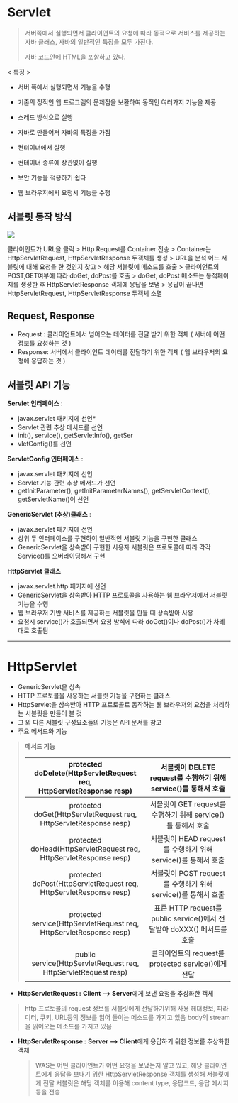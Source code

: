 # Servlet 

> 서버쪽에서 실행되면서 클라이언트의 요청에 따라 동적으로 서비스를 제공하는 자바 클래스, 자바의 일반적인 특징을 모두 가진다.
>
> 자바 코드안에 HTML을 포함하고 있다.



< 특징 > 

* 서버 쪽에서 실행되면서 기능을 수행

* 기존의 정적인 웹 프로그램의 문제점을 보환하여 동적인 여러가지 기능을 제공

* 스레드 방식으로 실행

* 자바로 만들어져 자바의 특징을 가짐

* 컨터이너에서 실행

* 컨테이너 종류에 상관없이 실행

* 보안 기능을 적용하기 쉽다

* 웹 브라우저에서 요청시 기능을 수행 

  

## 서블릿 동작 방식



![](C:/Users/%EC%9D%B4%EB%AF%BF%EC%9D%8C/Desktop/image.png)



클라이언트가 URL을 클릭 > Http Request를 Container 전송 > Container는 HttpServletRequest, HttpServletResponse 두객체를 생성 > URL을 분석 어느 서블릿에 대해 요청을 한 것인지 찾고 > 해당 서블릿에 메소드를 호출 > 클라이언트의 POST,GET여부에 따라 doGet, doPost를 호출 > doGet, doPost 메소드는 동적페이지를 생성한 후 HttpServletResponse 객체에 응답을 보냄 >  응답이 끝나면 HttpServletRequest, HttpServletResponse  두객체 소멸





## Request, Response 

* Request : 클라이언트에서 넘어오는 데이터를 전달 받기 위한 객체 ( 서버에 어떤 정보를 요청하는 것 )
* Response: 서버에서 클라이언트 데이터를 전달하기 위한 객체  ( 웹 브라우저의 요청에 응답하는 것 )







## 서블릿 API 기능



**Servlet 인터페이스** : 

* javax.servlet 패키지에 선언*
* Servlet 관련 추상 메서드를 선언
* init(), service(), getServletInfo(), getSer
* vletConfig()를 선언

**ServletConfig 인터페이스** :

* javax.servlet 패키지에 선언
* Servlet 기능 관련 추상 메서드가 선언
* getInitParameter(), getInitParameterNames(), getServletContext(), getServletName()이 선언

**GenericServlet (추상)클래스** :

* javax.servlet 패키지에 선언
* 상위 두 인터페이스를 구현하여 일반적인 서블릿 기능을 구현한 클래스
* GenericServlet을 상속받아 구현한 사용자 서블릿은 프로토콜에 따라 각각 Service()를 오버라이딩해서 구현

**HttpServlet 클래스**

* javax.servlet.http 패키지에 선언
* GenericServlet을 상속받아 HTTP 프로토콜을 사용하는 웹 브라우저에서 서블릿 기능을 수행
* 웹 브라우저 기반 서비스를 제공하는 서블릿을 만들 때 상속받아 사용
* 요청시 service()가 호출되면서 요청 방식에 따라 doGet()이나 doPost()가 차례대로 호출됨

---



# HttpServlet 

* GenericServlet을 상속
* HTTP 프로토콜을 사용하는 서블릿 기능을 구현하는 클래스
* HttpServlet을 상속받아 HTTP 프로토콜로 동작하는 웹 브라우저의 요청을 처리하는 서블릿을 만들어 볼 것
* 그 외 다른 서블릿 구성요소들의 기능은 API 문서를 참고 
* 주요 메서드와 기능

>
>
>**메서드 기능** 
>
>| protected doDelete(HttpServletRequest req, <br/>HttpServletResponse resp) | 서블릿이 DELETE request를 수행하기 위해 service()를 통해서 호출 |
>| :----------------------------------------------------------: | :----------------------------------------------------------: |
>| protected doGet(HttpServletRequest req,<br/>HttpServletResponse resp) | 서블릿이 GET request를 수행하기 위해 service()를 통해서 호출 |
>| protected doHead(HttpServletRequest req,<br/>HttpServletResponse resp) | 서블릿이 HEAD request를 수행하기 위해 service()를 통해서 호출 |
>| protected doPost(HttpServletRequest req,<br/> HttpServletResponse resp) | 서블릿이 POST request를 수행하기 위해 service()를 통해서 호출 |
>| protected service(HttpServletRequest req,<br/> HttpServletResponse resp) | 표준 HTTP request를 public service()에서 전달받아 doXXX() 메서드를 호출 |
>| public service(HttpServletRequest req, <br/>HttpServletRequest resp) |     클라이언트의 request를 protected service()에게 전달      |

   

* **HttpServletRequest :** **Client --> Server**에게 보낸 요청을 추상화한 객체 

> http 프로토콜의 request 정보를 서블릿에게 전달하기위해 사용 헤더정보, 파라미터, 쿠키, URL등의 정보를 읽어 들이는 메소드를 가지고 있음 body의 stream을 읽어오는 메소드를 가지고 있음



* **HttpServletResponse :** **Server --> Client**에게 응답하기 위한 정보를 추상화한 객체

  > WAS는 어떤 클라이언트가 어떤 요청을 보냈는지 알고 있고, 해당 클라이언트에게 응답을 보내기 위한 HttpServletResponse 객체를 생성해 서블릿에게 전달 서블릿은 해당 객체를 이용해 content type, 응답코드, 응답 메시지등을 전송







